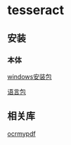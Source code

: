 # tesseract

## 安装

### 本体

[windows安装包](https://digi.bib.uni-mannheim.de/tesseract/)

[语言包](https://github.com/tesseract-ocr/tessdata)

## 相关库
[ocrmypdf](https://ocrmypdf.readthedocs.io/en/latest/installation.html)